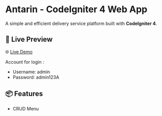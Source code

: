 # Antarin - CodeIgniter 4 Web App

A simple and efficient delivery service platform built with **CodeIgniter 4**.

## 🔗 Live Preview

🌐 [Live Demo](https://antarin.free.nf)

Account for login :
- Username: admin
- Password: admin123A

## 📦 Features

- CRUD Menu

